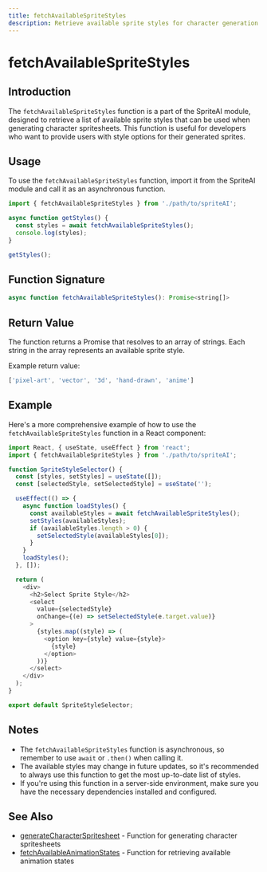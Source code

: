 ```yaml
---
title: fetchAvailableSpriteStyles
description: Retrieve available sprite styles for character generation
---
```


# fetchAvailableSpriteStyles

## Introduction

The `fetchAvailableSpriteStyles` function is a part of the SpriteAI module, designed to retrieve a list of available sprite styles that can be used when generating character spritesheets. This function is useful for developers who want to provide users with style options for their generated sprites.

## Usage

To use the `fetchAvailableSpriteStyles` function, import it from the SpriteAI module and call it as an asynchronous function.

```javascript
import { fetchAvailableSpriteStyles } from './path/to/spriteAI';

async function getStyles() {
  const styles = await fetchAvailableSpriteStyles();
  console.log(styles);
}

getStyles();
```

## Function Signature

```javascript
async function fetchAvailableSpriteStyles(): Promise<string[]>
```

## Return Value

The function returns a Promise that resolves to an array of strings. Each string in the array represents an available sprite style.

Example return value:

```javascript
['pixel-art', 'vector', '3d', 'hand-drawn', 'anime']
```

## Example

Here's a more comprehensive example of how to use the `fetchAvailableSpriteStyles` function in a React component:

```javascript
import React, { useState, useEffect } from 'react';
import { fetchAvailableSpriteStyles } from './path/to/spriteAI';

function SpriteStyleSelector() {
  const [styles, setStyles] = useState([]);
  const [selectedStyle, setSelectedStyle] = useState('');

  useEffect(() => {
    async function loadStyles() {
      const availableStyles = await fetchAvailableSpriteStyles();
      setStyles(availableStyles);
      if (availableStyles.length > 0) {
        setSelectedStyle(availableStyles[0]);
      }
    }
    loadStyles();
  }, []);

  return (
    <div>
      <h2>Select Sprite Style</h2>
      <select 
        value={selectedStyle} 
        onChange={(e) => setSelectedStyle(e.target.value)}
      >
        {styles.map((style) => (
          <option key={style} value={style}>
            {style}
          </option>
        ))}
      </select>
    </div>
  );
}

export default SpriteStyleSelector;
```

## Notes

- The `fetchAvailableSpriteStyles` function is asynchronous, so remember to use `await` or `.then()` when calling it.
- The available styles may change in future updates, so it's recommended to always use this function to get the most up-to-date list of styles.
- If you're using this function in a server-side environment, make sure you have the necessary dependencies installed and configured.

## See Also

- [generateCharacterSpritesheet](./generateCharacterSpritesheet.md) - Function for generating character spritesheets
- [fetchAvailableAnimationStates](./fetchAvailableAnimationStates.md) - Function for retrieving available animation states